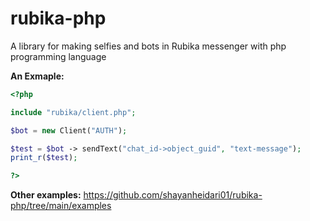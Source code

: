 # rubika-php
A library for making selfies and bots in Rubika messenger with php programming language

**An Exmaple:**
``` php
<?php

include "rubika/client.php";

$bot = new Client("AUTH");

$test = $bot -> sendText("chat_id->object_guid", "text-message");
print_r($test);

?>

```

**Other examples:**
  https://github.com/shayanheidari01/rubika-php/tree/main/examples
